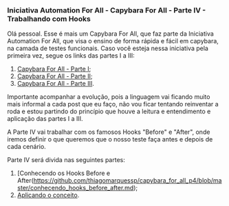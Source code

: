 ### Iniciativa Automation For All - Capybara For All - Parte IV - Trabalhando com Hooks

Olá pessoal. Esse é mais um Capybara For All, que faz parte da Iniciativa Automation For All, que visa o ensino de forma rápida e fácil em capybara, na camada de testes funcionais. Caso você esteja nessa iniciativa pela primeira vez, segue os links das partes I a III:

1. [Capybara For All - Parte I](https://github.com/thiagomarquessp/capybaraforall);
2. [Capybara For All - Parte II](https://github.com/thiagomarquessp/capybara_for_all_p2);
3. [Capybara For All - Parte III](https://github.com/thiagomarquessp/capybara_for_all_p3).

Importante acompanhar a evolução, pois a linguagem vai ficando muito mais informal a cada post que eu faço, não vou ficar tentando reinventar a roda e estou partindo do princípio que houve a leitura e entendimento e aplicação das partes I a III.

A Parte IV vai trabalhar com os famosos Hooks "Before" e "After", onde iremos definir o que queremos que o nosso teste faça antes e depois de cada cenário.

Parte IV será divida nas seguintes partes:

1. [Conhecendo os Hooks Before e After(https://github.com/thiagomarquessp/capybara_for_all_p4/blob/master/conhecendo_hooks_before_after.md);
2. [Aplicando o conceito](https://github.com/thiagomarquessp/capybara_for_all_p4/blob/master/aplicando_conceitos.md).
